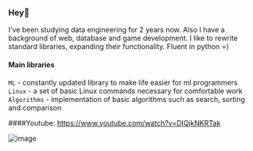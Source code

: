 ### Hey🤟

I've been studying data engineering for 2 years now. Also I have a background of web, database and game development. I like to rewrite standard libraries, expanding their functionality. Fluent in python =)   


#### Main libraries

`ML` - constantly updated library to make life easier for ml programmers   
`Linux` - a set of basic Linux commands necessary for comfortable work   
`Algorithms` - implementation of basic algorithms such as search, sorting and comparison    


####Youtube: https://www.youtube.com/watch?v=DIQjkNKRTak  
  
![image](https://user-images.githubusercontent.com/83712099/217016225-2dd489aa-36e0-4e31-b153-17725bd205b4.png)
